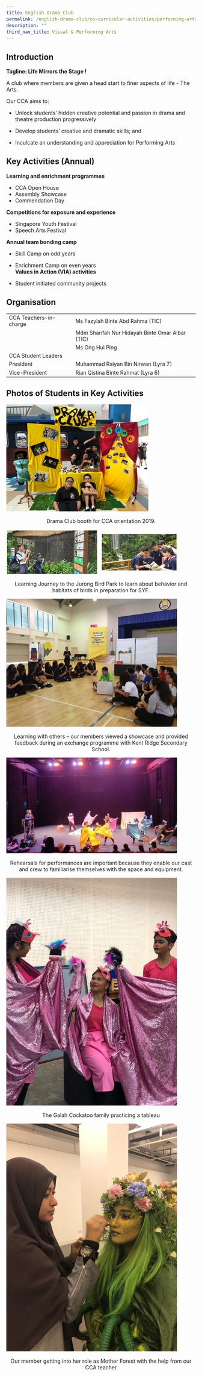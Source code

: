 ```yaml
---
title: English Drama Club
permalink: /english-drama-club/co-curricular-activities/performing-arts/permalink/
description: ""
third_nav_title: Visual & Performing Arts
---
```


Introduction
------------

**Tagline: Life Mirrors the Stage !**  

A club where members are given a head start to finer aspects of life - The Arts.

Our CCA aims to:

* Unlock students’ hidden creative potential and passion in drama and theatre production progressively

* Develop students’ creative and dramatic skills; and 

* Inculcate an understanding and appreciation for Performing Arts


Key Activities (Annual)
-----------------------

**Learning and enrichment programmes**  

*   CCA Open House
*   Assembly Showcase
*   Commendation Day

**Competitions for exposure and experience**  

*   Singapore Youth Festival
*   Speech Arts Festival

**Annual team bonding camp**  

*   Skill Camp on odd years
*   Enrichment Camp on even years
   
**Values in Action (VIA) activities**  

*   Student initiated community projects

Organisation
------------

|  |  |
|---|---|
| CCA Teachers-in-charge | Ms Fazylah Binte Abd Rahma (TIC) |
|   | Mdm Sharifah Nur Hidayah Binte Omar Albar (TIC) |
|   | Ms Ong Hui Ping |
| CCA Student Leaders |  |
|  President |  Muhammad Raiyan Bin Nirwan (Lyra 7) |
|  Vice-President |  Rian Qistina Binte Rahmat (Lyra 6) |

Photos of Students in Key Activities
------------------------------------


<img src="/images/d1.jpeg"
		 style="width:75%">

<p style="text-align: center;">Drama Club booth for CCA orientation 2019.</p>

<img src="/images/d2.png"
		 style="width:90%">

<p style="text-align: center;">Learning Journey to the Jurong Bird Park to learn about behavior and habitats of birds in preparation for SYF.</p>

<img src="/images/d3.jpeg"
		 style="width:90%">

<p style="text-align: center;">Learning with others – our members viewed a showcase and provided feedback during an exchange programme with Kent Ridge Secondary School.</p>

<img src="/images/d4.jpeg"
		 style="width:90%">

<p style="text-align: center;">Rehearsals for performances are important because they enable our cast and crew to familiarise themselves with the space and equipment.</p>

<img src="/images/d5.jpeg"
		 style="width:90%">

<p style="text-align: center;">The Galah Cockatoo family practicing a tableau</p>

<img src="/images/d6.jpeg"
		 style="width:90%">

<p style="text-align: center;">Our member getting into her role as Mother Forest with the help from our CCA teacher</p>